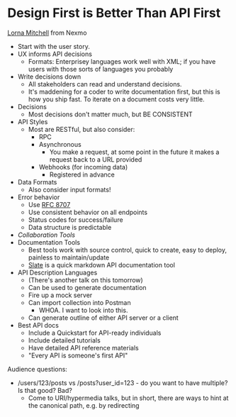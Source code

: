 # Design First is Better Than API First
[Lorna Mitchell](https://twitter.com/lornajane) from Nexmo


* Start with the user story.
* UX informs API decisions
    * Formats: Enterprisey languages work well with XML; if you have users with those sorts of languages you probably 
* Write decisions down
    * All stakeholders can read and understand decisions.
    * It's maddening for a coder to write documentation first, but this is how you ship fast. To iterate on a document costs very little.
* Decisions
    * Most decisions don't matter much, but BE CONSISTENT
* API Styles
    * Most are RESTful, but also consider:
        * RPC
        * Asynchronous
            * You make a request, at some point in the future it makes a request back to a URL provided 
        * Webhooks (for incoming data)
            * Registered in advance
* Data Formats
    *  Also consider input formats!
* Error behavior
    * Use [RFC 8707](https://tools.ietf.org/html/rfc7807)
    * Use consistent behavior on all endpoints
    * Status codes for success/failure
    * Data structure is predictable
* *Collaboration Tools*
* Documentation Tools
    * Best tools work with source control, quick to create, easy to deploy, painless to maintain/update
    * [Slate](https://github.com/lord/slate) is a quick markdown API documentation tool
* API Description Languages
    * (There's another talk on this tomorrow)
    * Can be used to generate documentation
    * Fire up a mock server
    * Can import collection into Postman
        * WHOA. I want to look into this.
    * Can generate outline of either API server or a client
* Best API docs
    * Include a Quickstart for API-ready individuals
    * Include detailed tutorials
    * Have detailed API reference materials
    * "Every API is someone's first API"

Audience questions:
* /users/123/posts vs /posts?user_id=123 - do you want to have multiple? Is that good? Bad?
    * Come to URI/hypermedia talks, but in short, there are ways to hint at the canonical path, e.g. by redirecting
